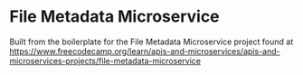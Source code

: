 # File Metadata Microservice

Built from the boilerplate for the File Metadata Microservice project found at https://www.freecodecamp.org/learn/apis-and-microservices/apis-and-microservices-projects/file-metadata-microservice
